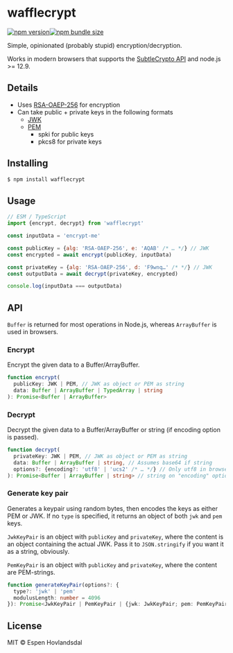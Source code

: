 # wafflecrypt

[![npm version](https://img.shields.io/npm/v/wafflecrypt.svg?style=flat-square)](https://www.npmjs.com/package/wafflecrypt)[![npm bundle size](https://img.shields.io/bundlephobia/minzip/wafflecrypt?style=flat-square)](https://bundlephobia.com/result?p=wafflecrypt)

Simple, opinionated (probably stupid) encryption/decryption.

Works in modern browsers that supports the [SubtleCrypto API](https://caniuse.com/mdn-api_crypto_subtle) and node.js >= 12.9.

## Details

- Uses [RSA-OAEP-256](https://tools.ietf.org/html/rfc3447) for encryption
- Can take public + private keys in the following formats
  - [JWK](https://tools.ietf.org/html/rfc7517)
  - [PEM](https://en.wikipedia.org/wiki/Privacy-Enhanced_Mail)
    - spki for public keys
    - pkcs8 for private keys

## Installing

```sh
$ npm install wafflecrypt
```

## Usage

```js
// ESM / TypeScript
import {encrypt, decrypt} from 'wafflecrypt'

const inputData = 'encrypt-me'

const publicKey = {alg: 'RSA-OAEP-256', e: 'AQAB' /* … */} // JWK
const encrypted = await encrypt(publicKey, inputData)

const privateKey = {alg: 'RSA-OAEP-256', d: 'F9wnq…' /* */} // JWK
const outputData = await decrypt(privateKey, encrypted)

console.log(inputData === outputData)
```

## API

`Buffer` is returned for most operations in Node.js, whereas `ArrayBuffer` is used in browsers.

### Encrypt

Encrypt the given data to a Buffer/ArrayBuffer.

```ts
function encrypt(
  publicKey: JWK | PEM, // JWK as object or PEM as string
  data: Buffer | ArrayBuffer | TypedArray | string
): Promise<Buffer | ArrayBuffer>
```

### Decrypt

Decrypt the given data to a Buffer/ArrayBuffer or string (if encoding option is passed).

```ts
function decrypt(
  privateKey: JWK | PEM, // JWK as object or PEM as string
  data: Buffer | ArrayBuffer | string, // Assumes base64 if string
  options?: {encoding?: 'utf8' | 'ucs2' /* … */} // Only utf8 in browser
): Promise<Buffer | ArrayBuffer | string> // string on "encoding" option
```

### Generate key pair

Generates a keypair using random bytes, then encodes the keys as either PEM or JWK.
If no `type` is specified, it returns an object of both `jwk` and `pem` keys.

`JwkKeyPair` is an object with `publicKey` and `privateKey`, where the content is an object containing the actual JWK. Pass it to `JSON.stringify` if you want it as a string, obviously.

`PemKeyPair` is an object with `publicKey` and `privateKey`, where the content are PEM-strings.

```ts
function generateKeyPair(options?: {
  type?: 'jwk' | 'pem'
  modulusLength: number = 4096
}): Promise<JwkKeyPair | PemKeyPair | {jwk: JwkKeyPair; pem: PemKeyPair}>
```

## License

MIT © Espen Hovlandsdal
